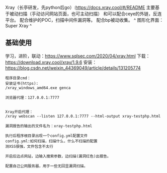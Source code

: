 Xray（长亭研发，先python后go）:<https://docs.xray.cool/#/README>
主要基于被动扫描（手动访问网站页面，也可主动扫描）
和可以配合ceye的外链，反连平台。
配合维护的POC，扫描中间件漏洞等。
配合bp被动收集。
^
图形化界面：Super Xray
^

## **基础使用**
学习，进阶，联动：<https://www.sqlsec.com/2020/04/xray.html>
下载：<https://download.xray.cool/xray/1.9.6>
安装：<https://blog.csdn.net/weixin_44369049/article/details/131205774>

```
程序目录cmd：
安装证书(https):
/xray_windows_amd64.exe genca

浏览器代理：127.0.0.1:7777


Xray开启代理：
/xray webscan --listen 127.0.0.1:7777 --html-output xray-testphp.html

漏洞报告的输出的文件名为：xray-testphp.html

执行后程序根目录出现一个config.yml配置文件
config.yml:如何扫描，扫描什么，什么不扫描的配置
测XSS很强，文件包含不太行

开启后边点网站，边输入搜索参数，边扫描(漏洞红色)出报告。
```
```
配置自己公网服务器，用于一些无回显漏洞扫描。
```